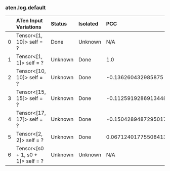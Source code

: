 ### aten.log.default
|    | ATen Input Variations             | Status   | Isolated   | PCC                  | Host   |
|---:|:----------------------------------|:---------|:-----------|:---------------------|:-------|
|  0 | Tensor<[1, 10]> self = ?          | Done     | Unknown    | N/A                  | N/A    |
|  1 | Tensor<[1, 1]> self = ?           | Unknown  | Done       | 1.0                  | 0      |
|  2 | Tensor<[10, 10]> self = ?         | Unknown  | Done       | -0.136260432985875   | 0      |
|  3 | Tensor<[15, 15]> self = ?         | Unknown  | Done       | -0.11259192869134484 | 0      |
|  4 | Tensor<[17, 17]> self = ?         | Unknown  | Done       | -0.15042894872950177 | 0      |
|  5 | Tensor<[2, 2]> self = ?           | Unknown  | Done       | 0.06712401775508413  | 0      |
|  6 | Tensor<[s0 + 1, s0 + 1]> self = ? | Unknown  | Unknown    | N/A                  | N/A    |

